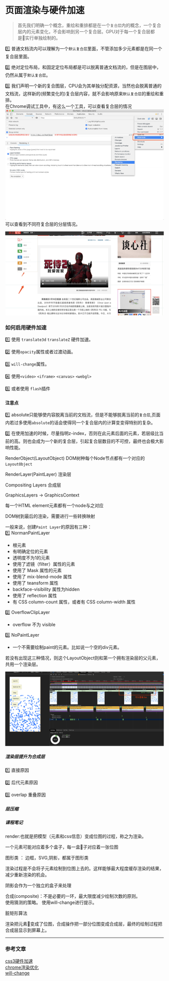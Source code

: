 # 页面渲染与硬件加速

> 首先我们明确一个概念，重绘和重排都是在一个`复合层`内的概念，一个复合层内的元素变化，不会影响到另一个复合层。GPU对于每一个复合层都是实行单独绘制的。      

1️⃣ 普通文档流内可以理解为一个`默认复合层`里面，不管添加多少元素都是在同一个复合层里面。    

2️⃣ 绝对定位布局，和固定定位布局都是可以脱离普通文档流的，但是在图层中，仍然从属于`默认复合层`。  

3️⃣ 我们声明一个新的复合图层，CPU会为其单独分配资源，当然也会脱离普通的文档流，这样新的(频繁变化的)复合层内容，就不会影响原来`默认复合层`的重绘和重排。    
在Chrome调试工具中，有这么一个工具，可以查看复合层的情况
![](/blog_assets/render_border.png)
可以查看到不同符复合层的分层情况。

![](/blog_assets/render_border.jpeg)
### 如何启用硬件加速  

1️⃣ 使用 `translate3d` `translateZ` 硬件加速。   

2️⃣ 使用`opacity`属性或者过渡动画。  

3️⃣ `will-change`属性。  

4️⃣ 使用`<video>` `<iframe>` `<canvas>` `<webgl>`  

5️⃣ 或者使用 `flash`插件  

#### 注意点
1️⃣ absolute只能够使内容脱离当前的文档流，但是不能够脱离当前的`复合层`,页面内若过多使用`absolute`的话会使得同一个复合层内的计算变变得特别的复杂。   

2️⃣ 在使用加速的时候，尽量指明z-index，否则在此元素后面的元素，若层级比当前的高。则也会成为一个新的复合层，引起复合层数目的不可控，最终也会极大影响性能。  



RenderObject(LayoutObject)  DOM树种每个Node节点都有一个对应的`LayoutObject`

RenderLayer(PaintLayer)     渲染层

Compositing Layers    合成层   

GraphicsLayers -> GraphicsContext 

每一个HTML element元素都有一个node与之对应     

DOM树到最后的渲染，需要进行一些转换映射     

一般来说，创建`Paint Layer`的原因有三种：  
1️⃣ NormanPaintLayer   
* 根元素   
* 有明确定位的元素  
* 透明度不为1的元素   
* 使用了滤镜（filter）属性的元素   
* 使用了 Mask 属性的元素   
* 使用了 mix-blend-mode 属性  
* 使用了 teansform 属性   
* backface-visibility 属性为hidden  
* 使用了 reflection 属性   
* 有 CSS column-count 属性，或者有 CSS column-width 属性   

2️⃣ OverflowClipLayer   
* overflow 不为 visible   

3️⃣ NoPaintLayer   
* 一个不需要绘制paint的元素。比如说一个空的div元素。       

若没有出现这三种情况，则这个LayoutObject则和第一个拥有渲染层的父元素，共用一个渲染层。    

![](/blog_assets/devtools_fps.png)
##### 渲染层提升为合成层   
1️⃣ 直接原因   

2️⃣ 后代元素原因  

3️⃣ overlap 重叠原因 


##### 层压缩  


##### 课程笔记
render:也就是把模型（元素和css信息）变成位图的过程，称之为渲染。

一个元素可能对应着多个盒子，每一盒子对应着一张位图

图形类 ： 边框，SVG,阴影，都属于图形类

渲染过程是不会将子元素绘制到位图上去的。这样能够最大程度缓存渲染的结果，减少重新渲染的机会。     

阴影会作为一个独立的盒子来处理      

合成(composite)：不是必要的一环，最大限度减少绘制次数的原则。   
使用猜测的策略。
使用will-change进行提示。

脏矩形算法   

渲染把元素变成了位图，合成操作把一部分位图变成合成层，最终的绘制过程把合成层显示到屏幕上。
___
### 参考文章
[css3硬件加速](https://div.io/topic/1348)     
[chrome渲染优化](https://www.oschina.net/translate/chrome-accelerated-rendering?cmp&p=1)   
[will-change](https://www.cnblogs.com/yuzhongwusan/p/4186405.html)      